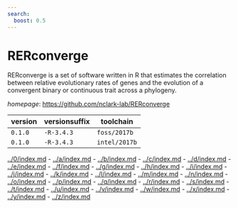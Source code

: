 ```yaml
---
search:
  boost: 0.5
---
```

# RERconverge

RERconverge is a set of software written in R that  estimates the correlation between relative evolutionary rates of  genes and the evolution of a convergent binary or continuous trait  across a phylogeny.

*homepage*: <https://github.com/nclark-lab/RERconverge>

version | versionsuffix | toolchain
--------|---------------|----------
``0.1.0`` | ``-R-3.4.3`` | ``foss/2017b``
``0.1.0`` | ``-R-3.4.3`` | ``intel/2017b``

[../0/index.md](0) - [../a/index.md](a) - [../b/index.md](b) - [../c/index.md](c) - [../d/index.md](d) - [../e/index.md](e) - [../f/index.md](f) - [../g/index.md](g) - [../h/index.md](h) - [../i/index.md](i) - [../j/index.md](j) - [../k/index.md](k) - [../l/index.md](l) - [../m/index.md](m) - [../n/index.md](n) - [../o/index.md](o) - [../p/index.md](p) - [../q/index.md](q) - [../r/index.md](r) - [../s/index.md](s) - [../t/index.md](t) - [../u/index.md](u) - [../v/index.md](v) - [../w/index.md](w) - [../x/index.md](x) - [../y/index.md](y) - [../z/index.md](z)

